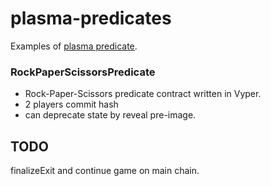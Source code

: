 plasma-predicates
=====


Examples of [plasma predicate](https://medium.com/plasma-group/plapps-and-predicates-understanding-the-generalized-plasma-architecture-fc171b25741).

### RockPaperScissorsPredicate

* Rock-Paper-Scissors predicate contract written in Vyper.
* 2 players commit hash
* can deprecate state by reveal pre-image.

## TODO

finalizeExit and continue game on main chain.
